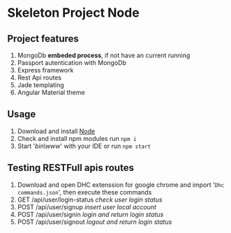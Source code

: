 # Skeleton Project Node
## Project features
1. MongoDb **embeded process**, if not have an current running
2. Passport autentication with MongoDb
3. Express framework
4. Rest Api routes
5. Jade templating
6. Angular Material theme


## Usage
1. Download and install [Node](https://nodejs.org/en/download/) 
2. Check and install npm modules run `npm i`
3. Start '*bin\www*' with your IDE or run `npm start`

## Testing RESTFull apis routes
1. Download and open DHC extenssion for google chrome and import '`Dhc commands.json`', then execute these commands
2. GET  /api/user/login-status *check user login status*
3. POST /api/user/signup *insert user local account*
4. POST /api/user/signin *login and return login status*
5. POST /api/user/signout *logout and return login status*


